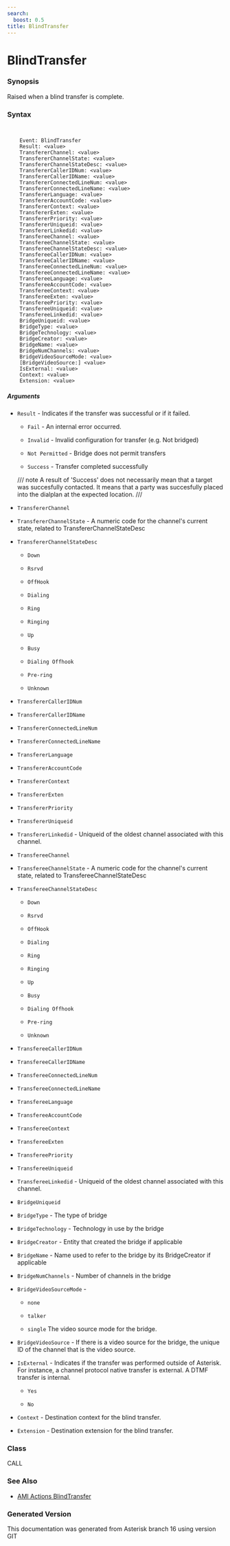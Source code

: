 ```yaml
---
search:
  boost: 0.5
title: BlindTransfer
---
```


# BlindTransfer

### Synopsis

Raised when a blind transfer is complete.

### Syntax


```


    Event: BlindTransfer
    Result: <value>
    TransfererChannel: <value>
    TransfererChannelState: <value>
    TransfererChannelStateDesc: <value>
    TransfererCallerIDNum: <value>
    TransfererCallerIDName: <value>
    TransfererConnectedLineNum: <value>
    TransfererConnectedLineName: <value>
    TransfererLanguage: <value>
    TransfererAccountCode: <value>
    TransfererContext: <value>
    TransfererExten: <value>
    TransfererPriority: <value>
    TransfererUniqueid: <value>
    TransfererLinkedid: <value>
    TransfereeChannel: <value>
    TransfereeChannelState: <value>
    TransfereeChannelStateDesc: <value>
    TransfereeCallerIDNum: <value>
    TransfereeCallerIDName: <value>
    TransfereeConnectedLineNum: <value>
    TransfereeConnectedLineName: <value>
    TransfereeLanguage: <value>
    TransfereeAccountCode: <value>
    TransfereeContext: <value>
    TransfereeExten: <value>
    TransfereePriority: <value>
    TransfereeUniqueid: <value>
    TransfereeLinkedid: <value>
    BridgeUniqueid: <value>
    BridgeType: <value>
    BridgeTechnology: <value>
    BridgeCreator: <value>
    BridgeName: <value>
    BridgeNumChannels: <value>
    BridgeVideoSourceMode: <value>
    [BridgeVideoSource:] <value>
    IsExternal: <value>
    Context: <value>
    Extension: <value>

```
##### Arguments


* `Result` - Indicates if the transfer was successful or if it failed.<br>

    * `Fail` - An internal error occurred.<br>

    * `Invalid` - Invalid configuration for transfer (e.g. Not bridged)<br>

    * `Not Permitted` - Bridge does not permit transfers<br>

    * `Success` - Transfer completed successfully<br>

    /// note
A result of 'Success' does not necessarily mean that a target was succesfully contacted. It means that a party was succesfully placed into the dialplan at the expected location.
///


* `TransfererChannel`

* `TransfererChannelState` - A numeric code for the channel's current state, related to TransfererChannelStateDesc<br>

* `TransfererChannelStateDesc`

    * `Down`

    * `Rsrvd`

    * `OffHook`

    * `Dialing`

    * `Ring`

    * `Ringing`

    * `Up`

    * `Busy`

    * `Dialing Offhook`

    * `Pre-ring`

    * `Unknown`

* `TransfererCallerIDNum`

* `TransfererCallerIDName`

* `TransfererConnectedLineNum`

* `TransfererConnectedLineName`

* `TransfererLanguage`

* `TransfererAccountCode`

* `TransfererContext`

* `TransfererExten`

* `TransfererPriority`

* `TransfererUniqueid`

* `TransfererLinkedid` - Uniqueid of the oldest channel associated with this channel.<br>

* `TransfereeChannel`

* `TransfereeChannelState` - A numeric code for the channel's current state, related to TransfereeChannelStateDesc<br>

* `TransfereeChannelStateDesc`

    * `Down`

    * `Rsrvd`

    * `OffHook`

    * `Dialing`

    * `Ring`

    * `Ringing`

    * `Up`

    * `Busy`

    * `Dialing Offhook`

    * `Pre-ring`

    * `Unknown`

* `TransfereeCallerIDNum`

* `TransfereeCallerIDName`

* `TransfereeConnectedLineNum`

* `TransfereeConnectedLineName`

* `TransfereeLanguage`

* `TransfereeAccountCode`

* `TransfereeContext`

* `TransfereeExten`

* `TransfereePriority`

* `TransfereeUniqueid`

* `TransfereeLinkedid` - Uniqueid of the oldest channel associated with this channel.<br>

* `BridgeUniqueid`

* `BridgeType` - The type of bridge<br>

* `BridgeTechnology` - Technology in use by the bridge<br>

* `BridgeCreator` - Entity that created the bridge if applicable<br>

* `BridgeName` - Name used to refer to the bridge by its BridgeCreator if applicable<br>

* `BridgeNumChannels` - Number of channels in the bridge<br>

* `BridgeVideoSourceMode` - 
    * `none`

    * `talker`

    * `single`
The video source mode for the bridge.<br>

* `BridgeVideoSource` - If there is a video source for the bridge, the unique ID of the channel that is the video source.<br>

* `IsExternal` - Indicates if the transfer was performed outside of Asterisk. For instance, a channel protocol native transfer is external. A DTMF transfer is internal.<br>

    * `Yes`

    * `No`

* `Context` - Destination context for the blind transfer.<br>

* `Extension` - Destination extension for the blind transfer.<br>

### Class

CALL
### See Also

* [AMI Actions BlindTransfer](/Asterisk_16_Documentation/API_Documentation/AMI_Actions/BlindTransfer)


### Generated Version

This documentation was generated from Asterisk branch 16 using version GIT 